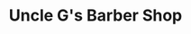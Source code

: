 ---
title: "Uncle G's Barber Shop"
url: /villingen-schwenningen/uncle-gs-barber-shop/
shop: Friseur
---